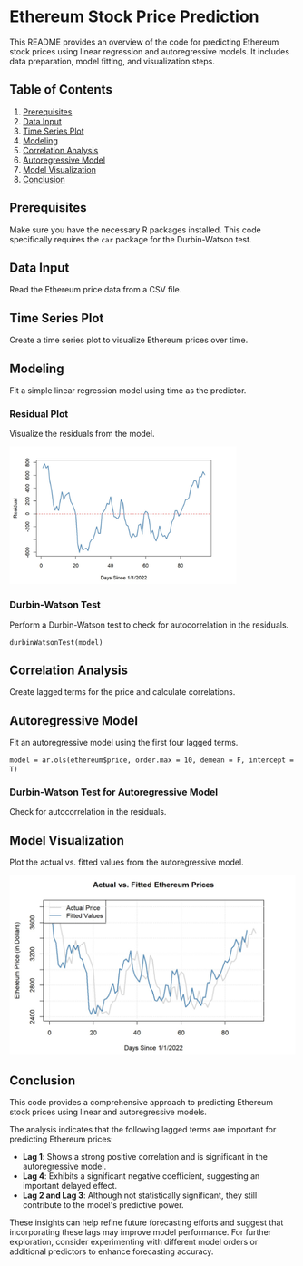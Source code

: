 # Ethereum Stock Price Prediction  

This README provides an overview of the code for predicting Ethereum stock prices using linear regression and autoregressive models. It includes data preparation, model fitting, and visualization steps.
 
## Table of Contents 
1. [Prerequisites](#prerequisites)
2. [Data Input](#data-input)
3. [Time Series Plot](#time-series-plot)
4. [Modeling](#modeling)
5. [Correlation Analysis](#correlation-analysis)
6. [Autoregressive Model](#autoregressive-model)
7. [Model Visualization](#model-visualization)
8. [Conclusion](#conclusion)

## Prerequisites

Make sure you have the necessary R packages installed. This code specifically requires the `car` package for the Durbin-Watson test.

## Data Input

Read the Ethereum price data from a CSV file.

## Time Series Plot

Create a time series plot to visualize Ethereum prices over time.

## Modeling

Fit a simple linear regression model using time as the predictor.

### Residual Plot

Visualize the residuals from the model.

<img src="https://github.com/RoryQo/Ethereum-Stock-Price-Prediction/blob/main/Graph2.jpg" alt="Graph 2" style="width:400px"/>


### Durbin-Watson Test

Perform a Durbin-Watson test to check for autocorrelation in the residuals.

```
durbinWatsonTest(model)
```

## Correlation Analysis

Create lagged terms for the price and calculate correlations.

## Autoregressive Model

Fit an autoregressive model using the first four lagged terms.

```
model = ar.ols(ethereum$price, order.max = 10, demean = F, intercept = T)
```

### Durbin-Watson Test for Autoregressive Model

Check for autocorrelation in the residuals.

## Model Visualization

Plot the actual vs. fitted values from the autoregressive model.

<img src="https://github.com/RoryQo/Ethereum-Stock-Price-Prediction/blob/main/graph1.jpg" alt="Ethereum Price Prediction" style="width:600px"/>


## Conclusion

This code provides a comprehensive approach to predicting Ethereum stock prices using linear and autoregressive models.

The analysis indicates that the following lagged terms are important for predicting Ethereum prices:
- **Lag 1**: Shows a strong positive correlation and is significant in the autoregressive model.
- **Lag 4**: Exhibits a significant negative coefficient, suggesting an important delayed effect.
- **Lag 2 and Lag 3**: Although not statistically significant, they still contribute to the model's predictive power.

These insights can help refine future forecasting efforts and suggest that incorporating these lags may improve model performance. For further exploration, consider experimenting with different model orders or additional predictors to enhance forecasting accuracy.
